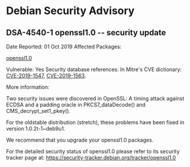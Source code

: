 
Debian Security Advisory
========================


DSA-4540-1 openssl1.0 -- security update
----------------------------------------



Date Reported:
01 Oct 2019
Affected Packages:

[openssl1.0](https://packages.debian.org/src:openssl1.0)

Vulnerable:
Yes
Security database references:
In Mitre's CVE dictionary: [CVE-2019-1547](https://security-tracker.debian.org/tracker/CVE-2019-1547), [CVE-2019-1563](https://security-tracker.debian.org/tracker/CVE-2019-1563).  

More information:

Two security issues were discovered in OpenSSL: A timing attack against
ECDSA and a padding oracle in PKCS7\_dataDecode() and
CMS\_decrypt\_set1\_pkey().


For the oldstable distribution (stretch), these problems have been fixed
in version 1.0.2t-1~deb9u1.


We recommend that you upgrade your openssl1.0 packages.


For the detailed security status of openssl1.0 please refer to
its security tracker page at:
<https://security-tracker.debian.org/tracker/openssl1.0>





